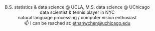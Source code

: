 <!-- bio -->
<p align="center">
  B.S. statistics & data science @ UCLA, M.S. data science @ UChicago<br>
  data scientist & tennis player in NYC<br>
  natural language processing / computer vision enthusiast<br>
  📫 I can be reached at: <a href="mailto:ethanwc@uchicago.edu">ethanwchen@uchicago.edu</a>
</p>



